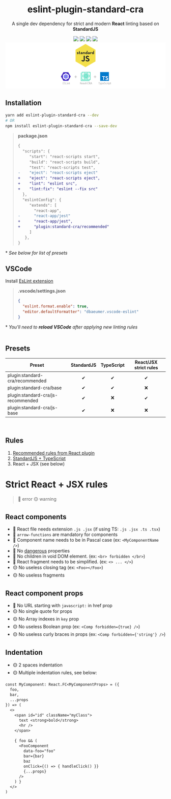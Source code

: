 <h1 style="text-align:center">eslint-plugin-standard-cra</h1>
<p style="text-align:center">A single dev dependency for strict and modern <strong>React</strong> linting based on <strong>StandardJS</strong></p>
<div style="text-align:center">
  <img src="https://img.shields.io/badge/React+JSX-YES-success">
  <img src="https://img.shields.io/badge/Typescript_Support-YES-success">
  <img src="https://img.shields.io/badge/Semi-OFF-important">
  <img src="https://img.shields.io/badge/Comma--dangle-ON-success">
</div>
<div style="text-align:center">
  <img src="./header.png" />
</div>

## Installation

```bash
yarn add eslint-plugin-standard-cra --dev
# OR
npm install eslint-plugin-standard-cra --save-dev
```

> **package.json**
> 
> ```diff
> {
>   "scripts": {
>      "start": "react-scripts start",
>      "build": "react-scripts build",
>      "test": "react-scripts test",
> -    "eject": "react-scripts eject"
> +    "eject": "react-scripts eject",
> +    "lint": "eslint src",
> +    "lint:fix": "eslint --fix src"
>   },
>   "eslintConfig": {
>      "extends": [
>        "react-app",
> -      "react-app/jest"
> +      "react-app/jest",
> +      "plugin:standard-cra/recommended"
>      ]
>    },
> }
> ```
\* *See below for list of presets*

## VSCode
Install [EsLint extension](https://marketplace.visualstudio.com/items?itemName=dbaeumer.vscode-eslint)

> **.vscode/settings.json**
> 
> ```json
> {
>   "eslint.format.enable": true,
>   "editor.defaultFormatter": "dbaeumer.vscode-eslint"
> }
> ```
\* *You'll need to **reload VSCode** after applying new linting rules*
<br /><br />

## Presets

| Preset | StandardJS | TypeScript | React/JSX strict rules |
| --- | :-: | :-: | :-: |
| plugin:standard-cra/recommended | ✔ | ✔ | ✔ |
| plugin:standard-cra/base | ✔ | ✔ | ❌ |
| plugin:standard-cra/js-recommended | ✔ | ❌ | ✔ |
| plugin:standard-cra/js-base | ✔ | ❌ | ❌ |

<br />

## Rules

1) [Recommended rules from React plugin](https://github.com/yannickcr/eslint-plugin-react#list-of-supported-rules)
2) [StandardJS + TypeScript](https://standardjs.com/)
3) React + JSX (see below)

# Strict React + JSX rules
> 🔴 error  🟡 warning

## React components
- 🔴 React file needs extension `.js .jsx` (if using TS: `.js .jsx .ts .tsx`)
- 🔴 `arrow-functions` are mandatory for components
- 🔴 Component name needs to be in Pascal case (ex: `<MyComponentName />`)
- 🔴 No [dangerous](https://reactjs.org/docs/dom-elements.html)  properties
- 🔴 No children in void DOM element. (ex: `<br> forbidden </br>`)
- 🔴 React fragment needs to be simplified. (ex: `<> ... </>`)
- 🟡 No useless closing tag (ex: `<Foo></Foo>`)
- 🟡 No useless fragments

## React component props
- 🔴 No URL starting with `javascript:` in href prop
- 🟡 No single quote for props
- 🟡 No Array indexes in `key` prop
- 🟡 No useless Boolean prop (ex: `<Comp forbidden={true} />`)
- 🟡 No useless curly braces in props (ex: `<Comp forbidden={'string'} />`)

## Indentation
- 🟡 2 spaces indentation
- 🟡 Multiple indentation rules, see below:

```tsx
const MyComponent: React.FC<MyComponentProps> = ({
  foo,
  bar,
  ...props
}) => (
  <>
    <span id="id" className="myClass">
      text <strong>bold</strong>
      <hr />
    </span>

    { foo && (
      <FooComponent
        data-foo="foo"
        bar={bar}
        baz
        onClick={() => { handleClick() }}
        {...props}
      />
    ) }
  </>
)
```
